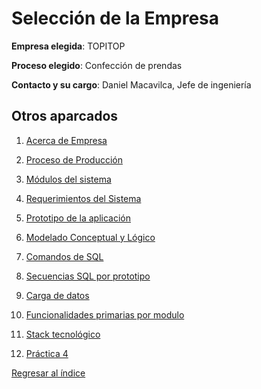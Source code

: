 # Selección de la Empresa

**Empresa elegida**: TOPITOP

**Proceso elegido**: Confección de prendas

**Contacto y su cargo**: Daniel Macavilca, Jefe de ingeniería

## Otros aparcados

1. [Acerca de Empresa](AcercaEmpresa.md)

2. [Proceso de Producción](procesodeproduccion.md)
   
3. [Módulos del sistema](Modelados/Modulo.md)
   
4. [Requerimientos del Sistema](Requerimientos.md)

5. [Prototipo de la aplicación](Prototipos/prototipo.md)
   
6. [Modelado Conceptual y Lógico](Modelados/Modelos.md)

7. [Comandos de SQL](data-sql.md)

8. [Secuencias SQL por prototipo](SentenciasSQLprototipo.md)
   
9. [Carga de datos](carga_de_datos.md)

10. [Funcionalidades primarias por modulo](funcionalidades_primaria.md)

12. [Stack tecnológico](stack_tecnologico.md)
13. [Práctica 4](PC4)

[Regresar al índice](../README.md)
